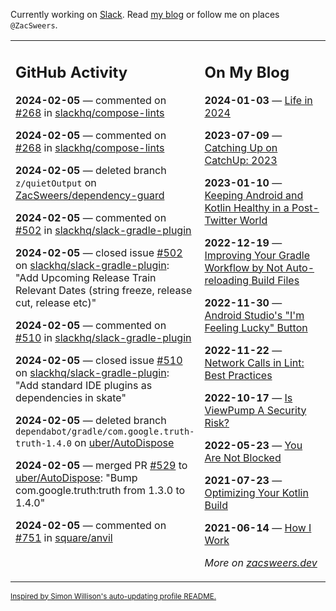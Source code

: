 Currently working on [Slack](https://slack.com/). Read [my blog](https://zacsweers.dev/) or follow me on places `@ZacSweers`.

<table><tr><td valign="top" width="60%">

## GitHub Activity
<!-- githubActivity starts -->
**2024-02-05** — commented on [#268](https://github.com/slackhq/compose-lints/issues/268#issuecomment-1928209693) in [slackhq/compose-lints](https://github.com/slackhq/compose-lints)

**2024-02-05** — commented on [#268](https://github.com/slackhq/compose-lints/issues/268#issuecomment-1927905825) in [slackhq/compose-lints](https://github.com/slackhq/compose-lints)

**2024-02-05** — deleted branch `z/quietOutput` on [ZacSweers/dependency-guard](https://github.com/ZacSweers/dependency-guard)

**2024-02-05** — commented on [#502](https://github.com/slackhq/slack-gradle-plugin/issues/502#issuecomment-1927683037) in [slackhq/slack-gradle-plugin](https://github.com/slackhq/slack-gradle-plugin)

**2024-02-05** — closed issue [#502](https://github.com/slackhq/slack-gradle-plugin/issues/502) on [slackhq/slack-gradle-plugin](https://github.com/slackhq/slack-gradle-plugin): "Add Upcoming Release Train Relevant Dates (string freeze, release cut, release etc)"

**2024-02-05** — commented on [#510](https://github.com/slackhq/slack-gradle-plugin/issues/510#issuecomment-1927681238) in [slackhq/slack-gradle-plugin](https://github.com/slackhq/slack-gradle-plugin)

**2024-02-05** — closed issue [#510](https://github.com/slackhq/slack-gradle-plugin/issues/510) on [slackhq/slack-gradle-plugin](https://github.com/slackhq/slack-gradle-plugin): "Add standard IDE plugins as dependencies in skate"

**2024-02-05** — deleted branch `dependabot/gradle/com.google.truth-truth-1.4.0` on [uber/AutoDispose](https://github.com/uber/AutoDispose)

**2024-02-05** — merged PR [#529](https://github.com/uber/AutoDispose/pull/529) to [uber/AutoDispose](https://github.com/uber/AutoDispose): "Bump com.google.truth:truth from 1.3.0 to 1.4.0"

**2024-02-05** — commented on [#751](https://github.com/square/anvil/issues/751#issuecomment-1926305363) in [square/anvil](https://github.com/square/anvil)
<!-- githubActivity ends -->
</td><td valign="top" width="40%">

## On My Blog
<!-- blog starts -->
**2024-01-03** — [Life in 2024](https://www.zacsweers.dev/life-in-2024/)

**2023-07-09** — [Catching Up on CatchUp: 2023](https://www.zacsweers.dev/catching-up-on-catchup-2023/)

**2023-01-10** — [Keeping Android and Kotlin Healthy in a Post-Twitter World](https://www.zacsweers.dev/keeping-android-healthy/)

**2022-12-19** — [Improving Your Gradle Workflow by Not Auto-reloading Build Files](https://www.zacsweers.dev/improving-your-workflow-by-not-auto-reloading-build-files/)

**2022-11-30** — [Android Studio's "I'm Feeling Lucky" Button](https://www.zacsweers.dev/android-studios-im-feeling-lucky-button/)

**2022-11-22** — [Network Calls in Lint: Best Practices](https://www.zacsweers.dev/network-calls-in-lint-best-practices/)

**2022-10-17** — [Is ViewPump A Security Risk?](https://www.zacsweers.dev/is-viewpump-a-security-risk/)

**2022-05-23** — [You Are Not Blocked](https://www.zacsweers.dev/you-are-not-blocked/)

**2021-07-23** — [Optimizing Your Kotlin Build](https://www.zacsweers.dev/optimizing-your-kotlin-build/)

**2021-06-14** — [How I Work](https://www.zacsweers.dev/how-i-work/)
<!-- blog ends -->
_More on [zacsweers.dev](https://zacsweers.dev/)_
</td></tr></table>

<sub><a href="https://simonwillison.net/2020/Jul/10/self-updating-profile-readme/">Inspired by Simon Willison's auto-updating profile README.</a></sub>